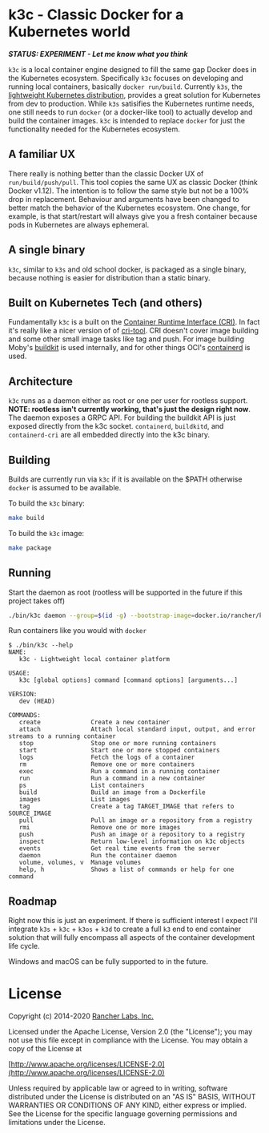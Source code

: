 k3c - Classic Docker for a Kubernetes world
===========================================

***STATUS: EXPERIMENT - Let me know what you think***

`k3c` is a local container engine designed to fill the same gap Docker does
in the Kubernetes ecosystem.  Specifically `k3c` focuses on developing and
running local containers, basically `docker run/build`. Currently `k3s`, the
[lightweight Kubernetes distribution](https://github.com/rancher/k3s),
provides a great solution for Kubernetes from dev to production.  While
`k3s` satisifies the Kubernetes runtime needs, one still needs to run
`docker` (or a docker-like tool) to actually develop and build the container
images.  `k3c` is intended to replace `docker` for just the functionality
needed for the Kubernetes ecosystem.

## A familiar UX

There really is nothing better than the classic Docker UX of `run/build/push/pull`.
This tool copies the same UX as classic Docker (think Docker v1.12). The intention
is to follow the same style but not be a 100% drop in replacement.  Behaviour and
arguments have been changed to better match the behavior of the Kubernetes ecosystem.
One change, for example, is that start/restart will always give you a fresh container
because pods in Kubernetes are always ephemeral.

## A single binary

`k3c`, similar to `k3s` and old school docker, is packaged as a single binary, because nothing
is easier for distribution than a static binary.

## Built on Kubernetes Tech (and others)

Fundamentally `k3c` is a built on the [Container Runtime Interface (CRI)](https://github.com/kubernetes/cri-api).  In fact it's really like a nicer version of
of [cri-tool](https://github.com/kubernetes-sigs/cri-tools). CRI doesn't cover image building
and some other small image tasks like tag and push.  For image building Moby's [buildkit](https://github.com/moby/buildkit)
is used internally, and for other things OCI's [containerd](https://github.com/containerd/containerd) is used.

## Architecture

`k3c` runs as a daemon either as root or one per user for rootless support.  **NOTE: rootless isn't currently
working, that's just the design right now**.  The daemon exposes a GRPC API.  For building the buildkit API is just
exposed directly from the k3c socket.  `containerd`, `buildkitd`, and `containerd-cri` are all embedded
directly into the k3c binary.

## Building

Builds are currently run via `k3c` if it is available on the $PATH otherwise `docker` is assumed to be available.

To build the `k3c` binary:

```bash
make build
```

To build the `k3c` image:

```bash
make package
```

## Running

Start the daemon as root (rootless will be supported in the future if this project takes off)
```bash
./bin/k3c daemon --group=$(id -g) --bootstrap-image=docker.io/rancher/k3c:dev
```

Run containers like you would with `docker`

```
$ ./bin/k3c --help
NAME:
   k3c - Lightweight local container platform

USAGE:
   k3c [global options] command [command options] [arguments...]

VERSION:
   dev (HEAD)

COMMANDS:
   create              Create a new container
   attach              Attach local standard input, output, and error streams to a running container
   stop                Stop one or more running containers
   start               Start one or more stopped containers
   logs                Fetch the logs of a container
   rm                  Remove one or more containers
   exec                Run a command in a running container
   run                 Run a command in a new container
   ps                  List containers
   build               Build an image from a Dockerfile
   images              List images
   tag                 Create a tag TARGET_IMAGE that refers to SOURCE_IMAGE
   pull                Pull an image or a repository from a registry
   rmi                 Remove one or more images
   push                Push an image or a repository to a registry
   inspect             Return low-level information on k3c objects
   events              Get real time events from the server
   daemon              Run the container daemon
   volume, volumes, v  Manage volumes
   help, h             Shows a list of commands or help for one command
```

## Roadmap

Right now this is just an experiment. If there is sufficient interest I expect I'll integrate
`k3s` + `k3c` + `k3os` + `k3d` to create a full `k3` end to end container solution that will
fully encompass all aspects of the container development life cycle.

Windows and macOS can be fully supported to in the future.

# License

Copyright (c) 2014-2020 [Rancher Labs, Inc.](http://rancher.com)

Licensed under the Apache License, Version 2.0 (the "License");
you may not use this file except in compliance with the License.
You may obtain a copy of the License at

[http://www.apache.org/licenses/LICENSE-2.0](http://www.apache.org/licenses/LICENSE-2.0)

Unless required by applicable law or agreed to in writing, software
distributed under the License is distributed on an "AS IS" BASIS,
WITHOUT WARRANTIES OR CONDITIONS OF ANY KIND, either express or implied.
See the License for the specific language governing permissions and
limitations under the License.

